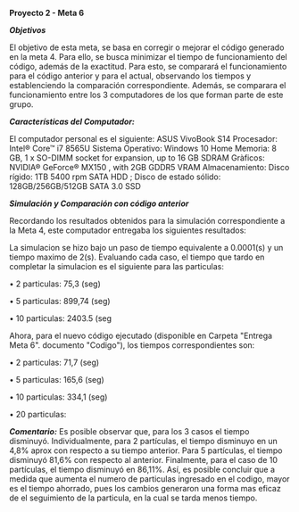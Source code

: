 **Proyecto 2 - Meta 6**

***Objetivos***

 El objetivo de esta meta, se basa en corregir o mejorar el código generado en la meta 4. Para ello, se busca minimizar el tiempo de 
funcionamiento del código, además de la exactitud. Para esto, se comparará el funcionamiento para el código anterior y para el actual, observando los tiempos y establenciendo la comparación correspondiente. Además, se comparara el funcionamiento entre los 3 computadores de los que forman parte de este grupo.

***Características del Computador:***

El computador personal es el siguiente: ASUS VivoBook S14 Procesador: Intel® Core™ i7 8565U Sistema Operativo: Windows 10 Home Memoria: 8 GB, 1 x SO-DIMM socket for expansion, up to 16 GB SDRAM Gràficos: NVIDIA® GeForce® MX150 , with 2GB GDDR5 VRAM Almacenamiento: Disco rígido: 1TB 5400 rpm SATA HDD ; Disco de estado sólido: 128GB/256GB/512GB SATA 3.0 SSD

***Simulación y Comparación con código anterior***

Recordando los resultados obtenidos para la simulación correspondiente a la Meta 4, este computador entregaba los siguientes resultados:

La simulacion se hizo bajo un paso de tiempo equivalente a 0.0001(s) y un tiempo maximo de 2(s).
Evaluando cada caso, el tiempo que tardo en completar la simulacion es el siguiente para las particulas:

• 2 particulas: 75,3 (seg)

• 5 particulas: 899,74 (seg)

• 10 particulas: 2403.5 (seg

Ahora, para el nuevo código ejecutado (disponible en Carpeta "Entrega Meta 6". documento "Codigo"), los tiempos correspondientes son:

• 2 particulas: 71,7 (seg)

• 5 particulas: 165,6 (seg)

• 10 particulas: 334,1 (seg)

• 20 particulas: 

***Comentario:*** Es posible observar que, para los 3 casos el tiempo disminuyó. Individualmente, para 2 partículas, el tiempo disminuyo en un 4,8% aprox con respecto a su tiempo anterior. Para 5 partículas, el tiempo disminuyó 81,6% con respecto al anterior. Finalmente, para el caso de 10 partículas, el tiempo disminuyó en 86,11%. Así, es posible concluir que a medida que aumenta el numero de particulas ingresado en el codigo, mayor es el tiempo ahorrado, pues los cambios generaron una forma mas eficaz de el seguimiento de la particula, en la cual se tarda menos tiempo.




